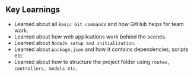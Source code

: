## Key Learnings 
- Learned about all ```Basic Git commands``` and how GitHub helps for team work.
- Learned about how web applications work behind the scenes.
- Learned about ```NodeJs setup and initialization```.
- Learned about ```package.json``` and how it contains dependencies, scripts etc.
- Learned about how to structure the project folder using ```routes, controllers, models etc```.

